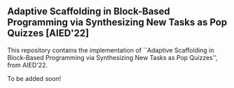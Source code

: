 ## Adaptive Scaffolding in Block-Based Programming via Synthesizing New Tasks as Pop Quizzes [AIED'22] 

This repository contains the implementation of ``Adaptive Scaffolding in Block-Based Programming via Synthesizing New Tasks as Pop Quizzes'', from AIED'22.

To be added soon!

